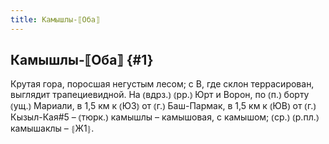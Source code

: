 ```yaml
---
title: Камышлы-⟦Оба⟧
---
```

## Камышлы-⟦Оба⟧ {#1}

Крутая гора, поросшая негустым лесом; с В, где склон террасирован, выглядит трапециевидной. На ⦅вдрз.⦆ ⦅рр.⦆ Юрт и Ворон, по ⦅п.⦆ борту ⦅ущ.⦆ Мариали, в 1,5 км к ⦅ЮЗ⦆ от ⦅г.⦆ Баш-Пармак, в 1,5 км к ⦅ЮВ⦆ от ⦅г.⦆ Кызыл-Кая#5 – ⦅тюрк.⦆ камышлы – камышовая, с камышом; ⦅ср.⦆ ⦅р.пл.⦆ камышаклы – ⦃Ж1⦄.
